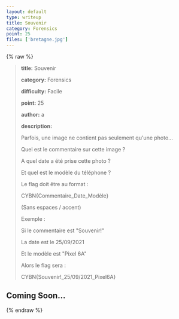 ```yaml
---
layout: default
type: writeup
title: Souvenir
category: Forensics
point: 25
files: ['bretagne.jpg']
---
```


{% raw %}
> **title:** Souvenir
>
> **category:** Forensics
>
> **difficulty:** Facile
>
> **point:** 25
>
> **author:** a
>
> **description:**
>
> Parfois, une image ne contient pas seulement qu'une photo...
>
> Quel est le commentaire sur cette image ?  
>
> A quel date a été prise cette photo ?  
>
> Et quel est le modèle du téléphone ?  
>
> Le flag doit être au format :
>
> CYBN{Commentaire_Date_Modèle}
>
> (Sans espaces / accent)
>
> Exemple :
>
> Si le commentaire est "Souvenir!"  
>
> La date est le 25/09/2021  
>
> Et le modèle est "Pixel 6A"  
>
> Alors le flag sera :  
>
> CYBN{Souvenir!_25/09/2021_Pixel6A}
>
> 

## Coming Soon...

{% endraw %}
